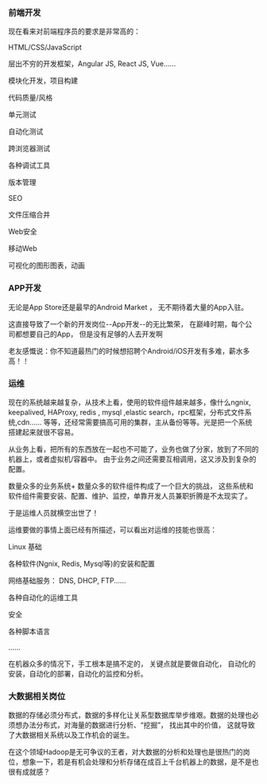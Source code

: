 ### **前端开发**

现在看来对前端程序员的要求是非常高的：

HTML/CSS/JavaScript

层出不穷的开发框架，Angular JS, React JS, Vue......

模块化开发，项目构建

代码质量/风格

单元测试

自动化测试

跨浏览器测试

各种调试工具

版本管理

SEO

文件压缩合并

Web安全

移动Web

可视化的图形图表，动画

### **APP开发**

无论是App Store还是最早的Android Market ， 无不期待着大量的App入驻。

这直接导致了一个新的开发岗位--App开发--的无比繁荣， 在巅峰时期，每个公司都想要自己的App， 但是没有足够的人去开发啊 

老友感慨说：你不知道最热门的时候想招聘个Android/iOS开发有多难，薪水多高！！

### **运维**

现在的系统越来越复杂，从技术上看，使用的软件组件越来越多，像什么ngnix, keepalived, HAProxy, redis , mysql ,elastic search，rpc框架，分布式文件系统,cdn...... 等等，还经常需要搞高可用的集群，主从备份等等。光是把一个系统搭建起来就很不容易。

从业务上看，把所有的东西放在一起也不可能了，业务也做了分家，放到了不同的机器上，或者虚拟机/容器中。 由于业务之间还需要互相调用，这又涉及到复杂的配置。

数量众多的业务系统+ 数量众多的软件组件构成了一个巨大的挑战， 这些系统和软件组件需要安装、配置、维护、监控，单靠开发人员兼职折腾是不太现实了。

于是运维人员就横空出世了！

运维要做的事情上面已经有所描述，可以看出对运维的技能也很高：

Linux 基础

各种软件(Ngnix, Redis, Mysql等)的安装和配置

网络基础服务： DNS, DHCP, FTP......

各种自动化的运维工具

安全

各种脚本语言

......

在机器众多的情况下，手工根本是搞不定的， 关键点就是要做自动化， 自动化的安装，自动化的部署，自动化的监控和分析。

### **大数据相关岗位**

数据的存储必须分布式，数据的多样化让关系型数据库举步维艰。数据的处理也必须想办法分布式，对海量的数据进行分析、“挖掘”， 找出其中的价值， 这就导致了大数据相关系统以及工作机会的诞生。

在这个领域Hadoop是无可争议的王者，对大数据的分析和处理也是很热门的岗位，想象一下，若是有机会处理和分析存储在成百上千台机器上的数据，是不是也很有成就感？